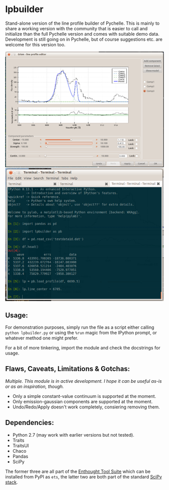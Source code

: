 lpbuilder
=========

Stand-alone version of the line profile builder of Pychelle.
This is mainly to share a working version with the community that is easier to call and initialize than the full Pychelle version and comes with suitable demo data. Development is still going on in Pychelle, but of course suggestions etc. are welcome for this version too.

![Screenshot](screenshot.png "Screenshot") ![Screenshot](screenshot2.png "Screenshot")

Usage:
------

For demonstration purposes, simply run the file as a script either calling `python lpbuilder.py` or using the `%run` magic from the IPython prompt, or whatever method one might prefer.

For a bit of more tinkering, import the module and check the docstrings for usage.

Flaws, Caveats, Limitations & Gotchas:
-------------------------
*Multiple. This module is in active development. I hope it can be useful as-is or as an inspiration, though.*

* Only a simple constant-value continuum is supported at the moment.
* Only emission-gaussian components are supported at the moment.
* Undo/Redo/Apply doesn't work completely, consiering removing them.

Dependencies:
-------------

* Python 2.7 (may work with earlier versions but not tested).
* Traits
* TraitsUI
* Chaco
* Pandas
* SciPy

The former three are all part of the [Enthought Tool Suite][2] which can be installed from PyPI as `ets`, the latter two are both part of the standard [SciPy stack][1].


[1]: http://scipy.org
[2]: http://code.enthought.com

